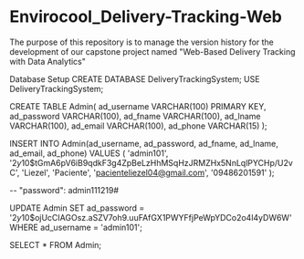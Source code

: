 # Envirocool_Delivery-Tracking-Web
The purpose of this repository is to manage the version history for the development of our capstone project named "Web-Based Delivery Tracking with Data Analytics"

Database Setup
CREATE DATABASE DeliveryTrackingSystem;
USE DeliveryTrackingSystem;

CREATE TABLE Admin(
   ad_username VARCHAR(100) PRIMARY KEY, 
   ad_password VARCHAR(100),
   ad_fname VARCHAR(100),
   ad_lname VARCHAR(100),
   ad_email VARCHAR(100),
   ad_phone VARCHAR(15)
);

INSERT INTO Admin(ad_username, ad_password, ad_fname, ad_lname, ad_email, ad_phone) 
VALUES (
  'admin101',
  '$2y$10$tGmA6pV6iB9qdkF3g4ZpBeLzHhMSqHzJRMZHx5NnLqlPYCHp/U2vC',
  'Liezel',
  'Paciente',
  'pacienteliezel04@gmail.com',
  '09486201591'
);

-- "password": admin111219#

UPDATE Admin
SET ad_password = '$2y$10$ojUcCIAGOsz.aSZV7oh9.uuFAfGX1PWYFfjPeWpYDCo2o4l4yDW6W'
WHERE ad_username = 'admin101';

SELECT * FROM Admin;
